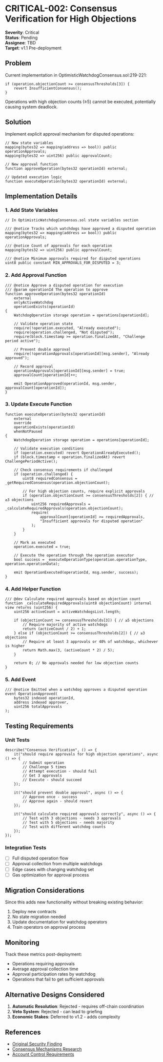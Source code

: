 # CRITICAL-002: Consensus Verification for High Objections

**Severity**: Critical  
**Status**: Pending  
**Assignee**: TBD  
**Target**: v1.1 Pre-deployment  

## Problem

Current implementation in OptimisticWatchdogConsensus.sol:219-221:
```solidity
if (operation.objectionCount >= consensusThresholds[3]) {
    revert InsufficientConsensus();
}
```

Operations with high objection counts (≥5) cannot be executed, potentially causing system deadlock.

## Solution

Implement explicit approval mechanism for disputed operations:

```solidity
// New state variables
mapping(bytes32 => mapping(address => bool)) public operationApprovals;
mapping(bytes32 => uint256) public approvalCount;

// New approval function
function approveOperation(bytes32 operationId) external;

// Updated execution logic
function executeOperation(bytes32 operationId) external;
```

## Implementation Details

### 1. Add State Variables

```solidity
// In OptimisticWatchdogConsensus.sol state variables section

/// @notice Tracks which watchdogs have approved a disputed operation
mapping(bytes32 => mapping(address => bool)) public operationApprovals;

/// @notice Count of approvals for each operation
mapping(bytes32 => uint256) public approvalCount;

/// @notice Minimum approvals required for disputed operations
uint8 public constant MIN_APPROVALS_FOR_DISPUTED = 3;
```

### 2. Add Approval Function

```solidity
/// @notice Approve a disputed operation for execution
/// @param operationId The operation to approve
function approveOperation(bytes32 operationId) 
    external 
    onlyActiveWatchdog 
    operationExists(operationId) 
{
    WatchdogOperation storage operation = operations[operationId];
    
    // Validate operation state
    require(!operation.executed, "Already executed");
    require(operation.challenged, "Not disputed");
    require(block.timestamp >= operation.finalizedAt, "Challenge period active");
    
    // Prevent double approval
    require(!operationApprovals[operationId][msg.sender], "Already approved");
    
    // Record approval
    operationApprovals[operationId][msg.sender] = true;
    approvalCount[operationId]++;
    
    emit OperationApproved(operationId, msg.sender, approvalCount[operationId]);
}
```

### 3. Update Execute Function

```solidity
function executeOperation(bytes32 operationId) 
    external 
    override 
    operationExists(operationId) 
    whenNotPaused 
{
    WatchdogOperation storage operation = operations[operationId];
    
    // Validate execution conditions
    if (operation.executed) revert OperationAlreadyExecuted();
    if (block.timestamp < operation.finalizedAt) revert ChallengePeriodActive();
    
    // Check consensus requirements if challenged
    if (operation.challenged) {
        uint8 requiredConsensus = _getRequiredConsensus(operation.objectionCount);
        
        // For high objection counts, require explicit approvals
        if (operation.objectionCount >= consensusThresholds[2]) { // ≥3 objections
            uint256 requiredApprovals = _calculateRequiredApprovals(operation.objectionCount);
            require(
                approvalCount[operationId] >= requiredApprovals,
                "Insufficient approvals for disputed operation"
            );
        }
    }
    
    // Mark as executed
    operation.executed = true;
    
    // Execute the operation through the operation executor
    bool success = _executeOperationType(operation.operationType, operation.operationData);
    
    emit OperationExecuted(operationId, msg.sender, success);
}
```

### 4. Add Helper Function

```solidity
/// @dev Calculate required approvals based on objection count
function _calculateRequiredApprovals(uint8 objectionCount) internal view returns (uint256) {
    uint256 activeCount = activeWatchdogsList.length;
    
    if (objectionCount >= consensusThresholds[3]) { // ≥5 objections
        // Require majority of active watchdogs
        return (activeCount / 2) + 1;
    } else if (objectionCount >= consensusThresholds[2]) { // ≥3 objections
        // Require at least 3 approvals or 40% of watchdogs, whichever is higher
        return Math.max(3, (activeCount * 2) / 5);
    }
    
    return 0; // No approvals needed for low objection counts
}
```

### 5. Add Event

```solidity
/// @notice Emitted when a watchdog approves a disputed operation
event OperationApproved(
    bytes32 indexed operationId,
    address indexed approver,
    uint256 totalApprovals
);
```

## Testing Requirements

### Unit Tests

```solidity
describe("Consensus Verification", () => {
    it("should require approvals for high objection operations", async () => {
        // Submit operation
        // Challenge 5 times
        // Attempt execution - should fail
        // Get 3 approvals
        // Execute - should succeed
    });
    
    it("should prevent double approval", async () => {
        // Approve once - success
        // Approve again - should revert
    });
    
    it("should calculate required approvals correctly", async () => {
        // Test with 3 objections - needs 3 approvals
        // Test with 5 objections - needs majority
        // Test with different watchdog counts
    });
});
```

### Integration Tests

- [ ] Full disputed operation flow
- [ ] Approval collection from multiple watchdogs
- [ ] Edge cases with changing watchdog set
- [ ] Gas optimization for approval process

## Migration Considerations

Since this adds new functionality without breaking existing behavior:
1. Deploy new contracts
2. No state migration needed
3. Update documentation for watchdog operators
4. Train operators on approval process

## Monitoring

Track these metrics post-deployment:
- Operations requiring approvals
- Average approval collection time
- Approval participation rates by watchdog
- Operations that fail to get sufficient approvals

## Alternative Designs Considered

1. **Automatic Resolution**: Rejected - requires off-chain coordination
2. **Veto System**: Rejected - can lead to griefing
3. **Economic Stakes**: Deferred to v1.2 - adds complexity

## References

- [Original Security Finding](../v1.1-security-fixes-plan.md#finding_001)
- [Consensus Mechanisms Research](https://ethereum.org/en/developers/docs/consensus-mechanisms/)
- [Account Control Requirements](../prd/REQUIREMENTS.md)